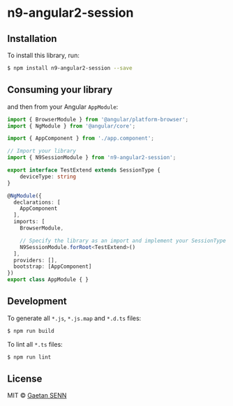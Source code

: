 # n9-angular2-session

## Installation

To install this library, run:

```bash
$ npm install n9-angular2-session --save
```

## Consuming your library

and then from your Angular `AppModule`:

```typescript
import { BrowserModule } from '@angular/platform-browser';
import { NgModule } from '@angular/core';

import { AppComponent } from './app.component';

// Import your library
import { N9SessionModule } from 'n9-angular2-session';

export interface TestExtend extends SessionType {
	deviceType: string
}

@NgModule({
  declarations: [
    AppComponent
  ],
  imports: [
    BrowserModule,

    // Specify the library as an import and implement your SessionType extend if you want to add new field to the default SessionType
    N9SessionModule.forRoot<TestExtend>()
  ],
  providers: [],
  bootstrap: [AppComponent]
})
export class AppModule { }
```

## Development

To generate all `*.js`, `*.js.map` and `*.d.ts` files:

```bash
$ npm run build
```

To lint all `*.ts` files:

```bash
$ npm run lint
```

## License

MIT © [Gaetan SENN](mailto:gaetan.senn@gmail.com)
